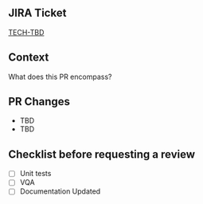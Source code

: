 ## JIRA Ticket
[TECH-TBD](https://laurenyew.atlassian.net/jira/software/projects/TECH)

## Context

What does this PR encompass?

## PR Changes

- TBD
- TBD

## Checklist before requesting a review
- [ ] Unit tests
- [ ] VQA
- [ ] Documentation Updated
